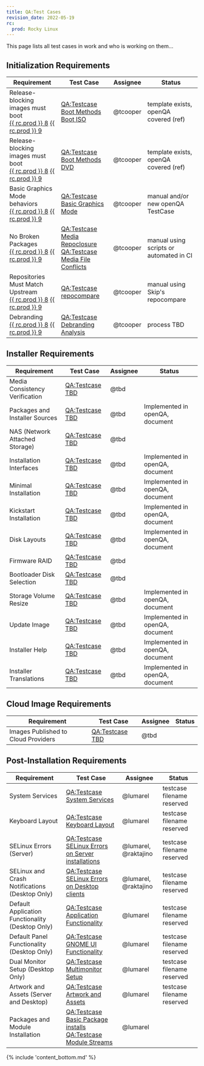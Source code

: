 ```yaml
---
title: QA:Test Cases
revision_date: 2022-05-19
rc:
  prod: Rocky Linux
---
```


This page lists all test cases in work and who is working on them...

## Initialization Requirements

| Requirement                                         | Test Case                                                                | Assignee                | Status                                  |
| --------------------------------------------------- | ------------------------------------------------------------------------ | ----------------------- | --------------------------------------- |
| Release-blocking images must boot<br>[{{ rc.prod }} 8](8_release_criteria.md#release-blocking-images-must-boot) [{{ rc.prod }} 9](9_release_criteria.md#release-blocking-images-must-boot) | [QA:Testcase Boot Methods Boot ISO](Testcase_Boot_Methods_Boot_Iso.md) | @tcooper | template exists, openQA covered (ref) |
| Release-blocking images must boot<br>[{{ rc.prod }} 8](8_release_criteria.md#release-blocking-images-must-boot) [{{ rc.prod }} 9](9_release_criteria.md#release-blocking-images-must-boot) | [QA:Testcase Boot Methods DVD](Testcase_Boot_Methods_Dvd.md) | @tcooper | template exists, openQA covered (ref) |
| Basic Graphics Mode behaviors<br>[{{ rc.prod }} 8](8_release_criteria.md#basic-graphics-mode-behaviors) [{{ rc.prod }} 9](9_release_criteria.md#basic-graphics-mode-behaviors) | [QA:Testcase Basic Graphics Mode](Testcase_Basic_Graphics_Mode.md) | @tcooper | manual and/or new openQA TestCase |
| No Broken Packages<br>[{{ rc.prod }} 8](8_release_criteria.md#no-broken-packages) [{{ rc.prod }} 9](9_release_criteria.md#no-broken-packages) | [QA:Testcase Media Repoclosure](Testcase_Media_Repoclosure.md)<br>[QA:Testcase Media File Conflicts](Testcase_Media_File_Conflicts.md) | @tcooper | manual using scripts or automated in CI |
| Repositories Must Match Upstream<br>[{{ rc.prod }} 8](8_release_criteria.md#repositories-must-match-upstream) [{{ rc.prod }} 9 ](9_release_criteria.md#repositories-must-match-upstream) | [QA:Testcase repocompare](Testcase_Repo_Compare.md) | @tcooper | manual using Skip's repocompare |
| Debranding<br>[{{ rc.prod }} 8](8_release_criteria.md#debranding) [{{ rc.prod }} 9](9_release_criteria.md#debranding) | [QA:Testcase Debranding Analysis](Testcase_Debranding.md) | @tcooper | process TBD |


## Installer Requirements

| Requirement                                         | Test Case                                                                | Assignee                | Status                                  |
| --------------------------------------------------- | ------------------------------------------------------------------------ | ----------------------- | --------------------------------------- |
| Media Consistency Verification                      | [QA:Testcase TBD](Testcase_Template.md)                                  | @tbd                    |                                         |
| Packages and Installer Sources                      | [QA:Testcase TBD](Testcase_Template.md)                                  | @tbd                    | Implemented in openQA, document         |
| NAS (Network Attached Storage)                      | [QA:Testcase TBD](Testcase_Template.md)                                  | @tbd                    |                                         |
| Installation Interfaces                             | [QA:Testcase TBD](Testcase_Template.md)                                  | @tbd                    | Implemented in openQA, document         |
| Minimal Installation                                | [QA:Testcase TBD](Testcase_Template.md)                                  | @tbd                    | Implemented in openQA, document         |
| Kickstart Installation                              | [QA:Testcase TBD](Testcase_Template.md)                                  | @tbd                    | Implemented in openQA, document         |
| Disk Layouts                                        | [QA:Testcase TBD](Testcase_Template.md)                                  | @tbd                    | Implemented in openQA, document         |
| Firmware RAID                                       | [QA:Testcase TBD](Testcase_Template.md)                                  | @tbd                    |                                         |
| Bootloader Disk Selection                           | [QA:Testcase TBD](Testcase_Template.md)                                  | @tbd                    |                                         |
| Storage Volume Resize                               | [QA:Testcase TBD](Testcase_Template.md)                                  | @tbd                    | Implemented in openQA, document         |
| Update Image                                        | [QA:Testcase TBD](Testcase_Template.md)                                  | @tbd                    | Implemented in openQA, document         |
| Installer Help                                      | [QA:Testcase TBD](Testcase_Template.md)                                  | @tbd                    | Implemented in openQA, document         |
| Installer Translations                              | [QA:Testcase TBD](Testcase_Template.md)                                  | @tbd                    | Implemented in openQA, document         |


## Cloud Image Requirements

| Requirement                                         | Test Case                                                                | Assignee                | Status                                  |
| --------------------------------------------------- | ------------------------------------------------------------------------ | ----------------------- | --------------------------------------- |
| Images Published to Cloud Providers                 | [QA:Testcase TBD](Testcase_Template.md)                                  | @tbd                    |                                         |


## Post-Installation Requirements

| Requirement                                         | Test Case                                                                                                         | Assignee                | Status                                  |
| --------------------------------------------------- | ----------------------------------------------------------------------------------------------------------------- | ----------------------- | --------------------------------------- |
| System Services                                     | [QA:Testcase System Services](Testcase_Template.md)                                                               | @lumarel                | testcase filename reserved              |
| Keyboard Layout                                     | [QA:Testcase Keyboard Layout](Testcase_Template.md)                                                               | @lumarel                | testcase filename reserved              |
| SELinux Errors (Server)                             | [QA:Testcase SELinux Errors on Server installations](Testcase_Template.md)                                        | @lumarel, @raktajino    | testcase filename reserved              |
| SELinux and Crash Notifications (Desktop Only)      | [QA:Testcase SELinux Errors on Desktop clients](Testcase_Template.md)                                             | @lumarel, @raktajino    | testcase filename reserved              |
| Default Application Functionality (Desktop Only)    | [QA:Testcase Application Functionality](Testcase_Template.md)                                                     | @lumarel                | testcase filename reserved              |
| Default Panel Functionality (Desktop Only)          | [QA:Testcase GNOME UI Functionality](Testcase_Template.md)                                                        | @lumarel                | testcase filename reserved              |
| Dual Monitor Setup (Desktop Only)                   | [QA:Testcase Multimonitor Setup](Testcase_Template.md)                                                            | @lumarel                | testcase filename reserved              |
| Artwork and Assets (Server and Desktop)             | [QA:Testcase Artwork and Assets](Testcase_Template.md)                                                            | @lumarel                | testcase filename reserved              |
| Packages and Module Installation                    | [QA:Testcase Basic Package installs](Testcase_Template.md)<br>[QA:Testcase Module Streams](Testcase_Template.md)  | @lumarel                |                                         |


{% include 'content_bottom.md' %}
